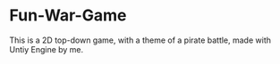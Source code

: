 # Fun-War-Game
This is a 2D top-down game, with a theme of a pirate battle, made with Untiy Engine by me.

